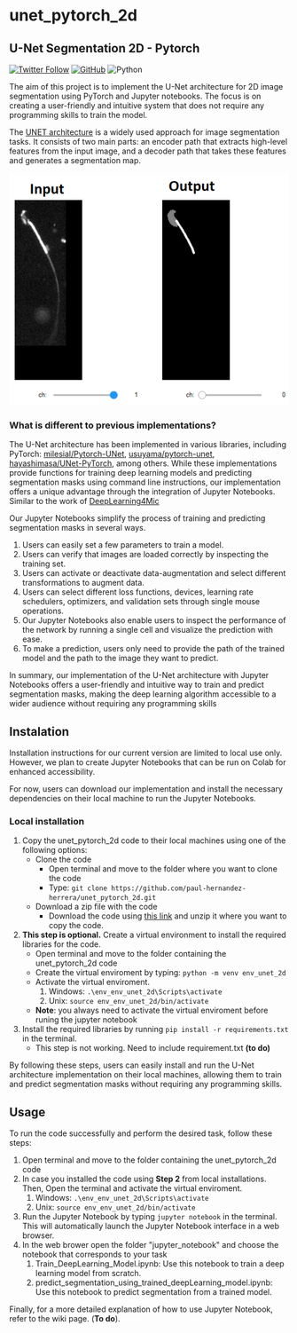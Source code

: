# unet_pytorch_2d

## U-Net Segmentation 2D - Pytorch
[![Twitter Follow](https://img.shields.io/twitter/follow/PaulHernandez_?style=social)](https://twitter.com/PaulHernandez_) [![GitHub](https://img.shields.io/github/license/paul-hernandez-herrera/unet_pytorch_2d)](https://github.com/paul-hernandez-herrera/unet_pytorch_2d/blob/main/LICENSE) ![Python](https://img.shields.io/badge/Python-v3.9-green)

The aim of this project is to implement the U-Net architecture for 2D image segmentation using PyTorch and Jupyter notebooks. The focus is on creating a user-friendly and intuitive system that does not require any programming skills to train the model. 

The [UNET architecture](https://lmb.informatik.uni-freiburg.de/people/ronneber/u-net/) is a widely used approach for image segmentation tasks.  It consists of two main parts: an encoder path that extracts high-level features from the input image, and a decoder path that takes these features and generates a segmentation map.

 ![](/figures/U-Net_Training.png) 

### What is different to previous implementations?
 The U-Net architecture has been implemented in various libraries, including PyTorch:
 [milesial/Pytorch-UNet](https://github.com/milesial/Pytorch-UNet), [usuyama/pytorch-unet](https://github.com/usuyama/pytorch-unet), [hayashimasa/UNet-PyTorch](https://github.com/hayashimasa/UNet-PyTorch), among others. 
While these implementations provide functions for training deep learning models and predicting segmentation masks using command line instructions, our implementation offers a unique advantage through the integration of Jupyter Notebooks. Similar to the work of [DeepLearning4Mic](https://github.com/HenriquesLab/ZeroCostDL4Mic/wiki)

Our Jupyter Notebooks simplify the process of training and predicting segmentation masks in several ways. 
1. Users can easily set a few parameters to train a model. 
2. Users can verify that images are loaded correctly by inspecting the training set. 
3. Users can activate or deactivate data-augmentation and select different transformations to augment data. 
4. Users can select different loss functions, devices, learning rate schedulers, optimizers, and validation sets through single mouse operations.
5. Our Jupyter Notebooks also enable users to inspect the performance of the network by running a single cell and visualize the prediction with ease. 
6. To make a prediction, users only need to provide the path of the trained model and the path to the image they want to predict.

In summary, our implementation of the U-Net architecture with Jupyter Notebooks offers a user-friendly and intuitive way to train and predict segmentation masks, making the deep learning algorithm accessible to a wider audience without requiring any programming skills

## Instalation
Installation instructions for our current version are limited to local use only. However, we plan to create Jupyter Notebooks that can be run on Colab for enhanced accessibility.

For now, users can download our implementation and install the necessary dependencies on their local machine to run the Jupyter Notebooks. 
### Local installation
1. Copy the unet_pytorch_2d code to their local machines using one of the following options:
    - Clone the code 
        - Open terminal and move to the folder where you want to clone the code
        - Type: ```git clone https://github.com/paul-hernandez-herrera/unet_pytorch_2d.git```
    - Download a zip file with the code
        - Download the code using [this link](https://github.com/paul-hernandez-herrera/unet_pytorch_2d/archive/refs/heads/main.zip) and unzip it where you want to copy the code.
2. **This step is optional.** Create a virtual environment to install the required libraries for the code.
    - Open terminal and move to the folder containing the unet_pytorch_2d code
    - Create the virtual enviroment by typing: ``` python -m venv env_unet_2d ```
    - Activate the virtual enviroment. 
		1. Windows: ``` .\env_env_unet_2d\Scripts\activate ```
		2. Unix: ``` source env_env_unet_2d/bin/activate ```
    - **Note**: you always need to activate the virtual enviroment before runing the jupyter notebook
3. Install the required libraries by running ```pip install -r requirements.txt``` in the terminal.
    - This step is not working. Need to include requirement.txt **(to do)**


By following these steps, users can easily install and run the U-Net architecture implementation on their local machines, allowing them to train and predict segmentation masks without requiring any programming skills.

## Usage
To run the code successfully and perform the desired task, follow these steps:
1. Open terminal and move to the folder containing the unet_pytorch_2d code
2. In case you installed the code using **Step 2** from local installations. Then, Open the terminal and activate the virtual enviroment. 
    1. Windows: ``` .\env_env_unet_2d\Scripts\activate ```
    2. Unix: ``` source env_env_unet_2d/bin/activate ```
3. Run the Jupyter Notebook by typing ```jupyter notebook``` in the terminal. This will automatically launch the Jupyter Notebook interface in a web browser.
4. In the web brower open the folder "jupyter_notebook" and choose the notebook  that corresponds to your task
    1. Train_DeepLearning_Model.ipynb: Use this notebook to train a deep learning model from scratch.
    2. predict_segmentation_using_trained_deepLearning_model.ipynb: Use this notebook to predict segmentation from a trained model.

Finally, for a more detailed explanation of how to use Jupyter Notebook, refer to the wiki page. (**To do**).
